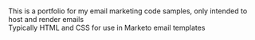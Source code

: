 <!doctype html>
<br/>This is a portfolio for my email marketing code samples, only intended to host and render emails<br/>
Typically HTML and CSS for use in Marketo email templates
</html>
